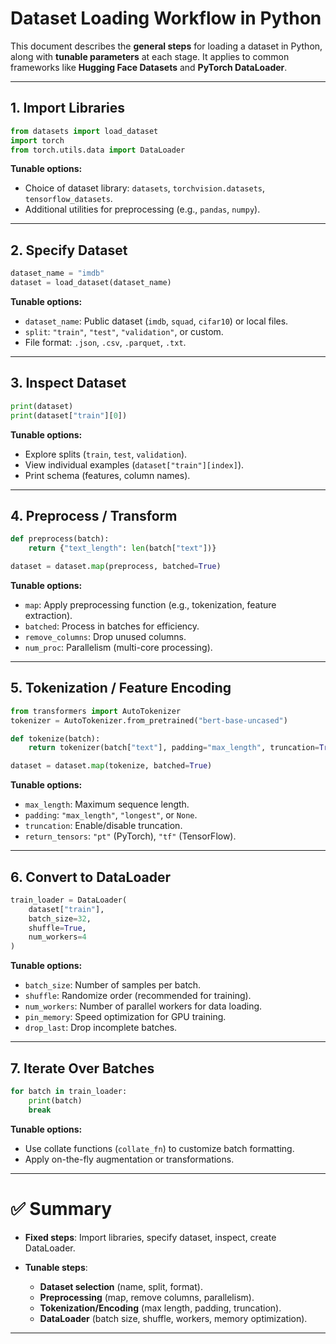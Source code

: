 # Dataset Loading Workflow in Python

This document describes the **general steps** for loading a dataset in Python, along with **tunable parameters** at each stage.
It applies to common frameworks like **Hugging Face Datasets** and **PyTorch DataLoader**.

---

## 1. Import Libraries

```python
from datasets import load_dataset
import torch
from torch.utils.data import DataLoader
```

**Tunable options:**

* Choice of dataset library: `datasets`, `torchvision.datasets`, `tensorflow_datasets`.
* Additional utilities for preprocessing (e.g., `pandas`, `numpy`).

---

## 2. Specify Dataset

```python
dataset_name = "imdb"
dataset = load_dataset(dataset_name)
```

**Tunable options:**

* `dataset_name`: Public dataset (`imdb`, `squad`, `cifar10`) or local files.
* `split`: `"train"`, `"test"`, `"validation"`, or custom.
* File format: `.json`, `.csv`, `.parquet`, `.txt`.

---

## 3. Inspect Dataset

```python
print(dataset)
print(dataset["train"][0])
```

**Tunable options:**

* Explore splits (`train`, `test`, `validation`).
* View individual examples (`dataset["train"][index]`).
* Print schema (features, column names).

---

## 4. Preprocess / Transform

```python
def preprocess(batch):
    return {"text_length": len(batch["text"])}

dataset = dataset.map(preprocess, batched=True)
```

**Tunable options:**

* `map`: Apply preprocessing function (e.g., tokenization, feature extraction).
* `batched`: Process in batches for efficiency.
* `remove_columns`: Drop unused columns.
* `num_proc`: Parallelism (multi-core processing).

---

## 5. Tokenization / Feature Encoding

```python
from transformers import AutoTokenizer
tokenizer = AutoTokenizer.from_pretrained("bert-base-uncased")

def tokenize(batch):
    return tokenizer(batch["text"], padding="max_length", truncation=True)

dataset = dataset.map(tokenize, batched=True)
```

**Tunable options:**

* `max_length`: Maximum sequence length.
* `padding`: `"max_length"`, `"longest"`, or `None`.
* `truncation`: Enable/disable truncation.
* `return_tensors`: `"pt"` (PyTorch), `"tf"` (TensorFlow).

---

## 6. Convert to DataLoader

```python
train_loader = DataLoader(
    dataset["train"],
    batch_size=32,
    shuffle=True,
    num_workers=4
)
```

**Tunable options:**

* `batch_size`: Number of samples per batch.
* `shuffle`: Randomize order (recommended for training).
* `num_workers`: Number of parallel workers for data loading.
* `pin_memory`: Speed optimization for GPU training.
* `drop_last`: Drop incomplete batches.

---

## 7. Iterate Over Batches

```python
for batch in train_loader:
    print(batch)
    break
```

**Tunable options:**

* Use collate functions (`collate_fn`) to customize batch formatting.
* Apply on-the-fly augmentation or transformations.

---

# ✅ Summary

* **Fixed steps**: Import libraries, specify dataset, inspect, create DataLoader.
* **Tunable steps**:

  * **Dataset selection** (name, split, format).
  * **Preprocessing** (map, remove columns, parallelism).
  * **Tokenization/Encoding** (max length, padding, truncation).
  * **DataLoader** (batch size, shuffle, workers, memory optimization).

---
